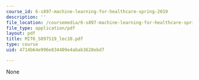 ```yaml
---
course_id: 6-s897-machine-learning-for-healthcare-spring-2019
description: ''
file_location: /coursemedia/6-s897-machine-learning-for-healthcare-spring-2019/4714b64e996e834409e4abab3628ebd7_MIT6_S897S19_lec10.pdf
file_type: application/pdf
layout: pdf
title: MIT6_S897S19_lec10.pdf
type: course
uid: 4714b64e996e834409e4abab3628ebd7

---
```

None